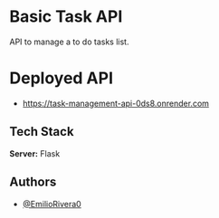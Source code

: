 # Basic Task API

API to manage a to do tasks list.

# Deployed API

- https://task-management-api-0ds8.onrender.com

## Tech Stack

**Server:** Flask

## Authors

- [@EmilioRivera0](https://github.com/EmilioRivera0)
